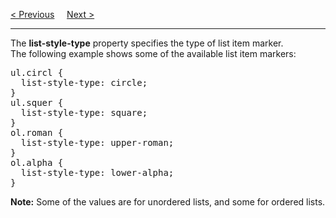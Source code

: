 <a href="/CSS/Lists/Main.md">&lt; Previous</a>
&nbsp;&nbsp;&nbsp;
<a href="/CSS/Lists/Images.md">Next &gt;</a>
<hr>
The <b>list-style-type</b> property specifies the type of list item marker.
<br>
The following example shows some of the available list item markers:
<pre>
ul.circl {
  list-style-type: circle;
}
ul.squer {
  list-style-type: square;
}
ol.roman {
  list-style-type: upper-roman;
}
ol.alpha {
  list-style-type: lower-alpha;
}
</pre>
<b>Note:</b> Some of the values are for unordered lists, and some for ordered lists.
